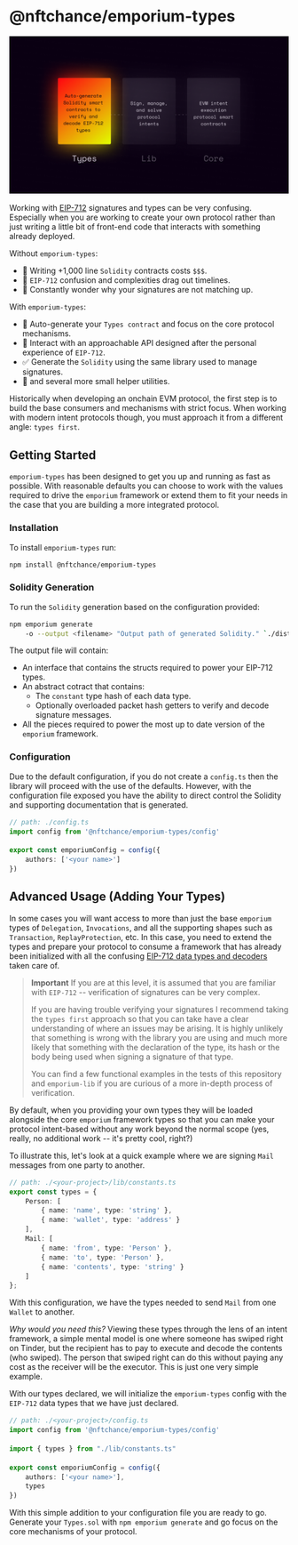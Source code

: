 # @nftchance/emporium-types

![Header image](README.png)

Working with [EIP-712](https://eips.ethereum.org/EIPS/eip-712) signatures and types can be very confusing. Especially when you are working to create your own protocol rather than just writing a little bit of front-end code that interacts with something already deployed.

Without `emporium-types`:

- 🚨 Writing +1,000 line `Solidity` contracts costs `$$$`.
- 🤔 `EIP-712` confusion and complexities drag out timelines.
- 🤬 Constantly wonder why your signatures are not matching up.

With `emporium-types`:

- 🧩 Auto-generate your `Types contract` and focus on the core protocol mechanisms.
- 🥹 Interact with an approachable API designed after the personal experience of `EIP-712`.
- ✅ Generate the `Solidity` using the same library used to manage signatures.
- 🚀 and several more small helper utilities. 

Historically when developing an onchain EVM protocol, the first step is to build the base consumers and mechanisms with strict focus. When working with modern intent protocols though, you must approach it from a different angle: `types first`.

## Getting Started

`emporium-types` has been designed to get you up and running as fast as possible. With reasonable defaults you can choose to work with the values required to drive the `emporium` framework or extend them to fit your needs in the case that you are building a more integrated protocol.

### Installation

To install `emporium-types` run:

```bash
npm install @nftchance/emporium-types
```

### Solidity Generation

To run the `Solidity` generation based on the configuration provided:

```bash
npm emporium generate
    -o --output <filename> "Output path of generated Solidity." `./dist/contracts/Types.sol`
```

The output file will contain:

- An interface that contains the structs required to power your EIP-712 types.
- An abstract cotract that contains:
  - The `constant` type hash of each data type.
  - Optionally overloaded packet hash getters to verify and decode signature messages.
- All the pieces required to power the most up to date version of the `emporium` framework.

### Configuration

Due to the default configuration, if you do not create a `config.ts` then the library will proceed with the use of the defaults. However, with the configuration file exposed you have the ability to direct control the Solidity and supporting documentation that is generated.

```typescript
// path: ./config.ts
import config from '@nftchance/emporium-types/config'

export const emporiumConfig = config({
    authors: ['<your name>']
})
```

## Advanced Usage (Adding Your Types)

In some cases you will want access to more than just the base `emporium` types of `Delegation`, `Invocations`, and all the supporting shapes such as `Transaction`, `ReplayProtection`, etc. In this case, you need to extend the types and prepare your protocol to consume a framework that has already been initialized with all the confusing [EIP-712 data types and decoders](https://eips.ethereum.org/EIPS/eip-712) taken care of.

> **Important**
> If you are at this level, it is assumed that you are familiar with `EIP-712` -- verification of signatures can be very complex.  
>
> If you are having trouble verifying your signatures I recommend taking the `types first` approach so that you can take have a clear understanding of where an issues may be arising. It is highly unlikely that something is wrong with the library you are using and much more likely that something with the declaration of the type, its hash or the body being used when signing a signature of that type.
>
> You can find a few functional examples in the tests of this repository and `emporium-lib` if you are curious of a more in-depth process of verification.

By default, when you providing your own types they will be loaded alongside the core `emporium` framework types so that you can make your protocol intent-based without any work beyond the normal scope (yes, really, no additional work -- it's pretty cool, right?)

To illustrate this, let's look at a quick example where we are signing `Mail` messages from one party to another.

```typescript
// path: ./<your-project>/lib/constants.ts
export const types = {
    Person: [
        { name: 'name', type: 'string' },
        { name: 'wallet', type: 'address' }
    ],
    Mail: [
        { name: 'from', type: 'Person' },
        { name: 'to', type: 'Person' },
        { name: 'contents', type: 'string' }
    ]
};
```

With this configuration, we have the types needed to send `Mail` from one `Wallet` to another.

*Why would you need this?* Viewing these types through the lens of an intent framework, a simple mental model is one where someone has swiped right on Tinder, but the recipient has to pay to execute and decode the contents (who swiped). The person that swiped right can do this without paying any cost as the receiver will be the executor. This is just one very simple example.

With our types declared, we will initialize the `emporium-types` config with the `EIP-712` data types that we have just declared.

```typescript
// path: ./<your-project>/config.ts
import config from '@nftchance/emporium-types/config'

import { types } from "./lib/constants.ts"

export const emporiumConfig = config({
    authors: ['<your name>'],
    types
})
```

With this simple addition to your configuration file you are ready to go. Generate your `Types.sol` with `npm emporium generate` and go focus on the core mechanisms of your protocol.